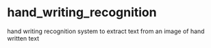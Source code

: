 # hand_writing_recognition
hand writing recognition system to extract text from an image of hand written text
